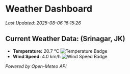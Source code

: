 
# Weather Dashboard

_Last Updated: 2025-08-06 16:15:26_

## Current Weather Data: (Srinagar, JK)
- **Temperature:** 20.7 °C ![Temperature Badge](https://img.shields.io/badge/Temperature-Medium%20Temp-green)
- **Wind Speed:** 4.0 km/h ![Wind Speed Badge](https://img.shields.io/badge/Wind%20Speed-Light%20Wind-blue)

*Powered by Open-Meteo API*
